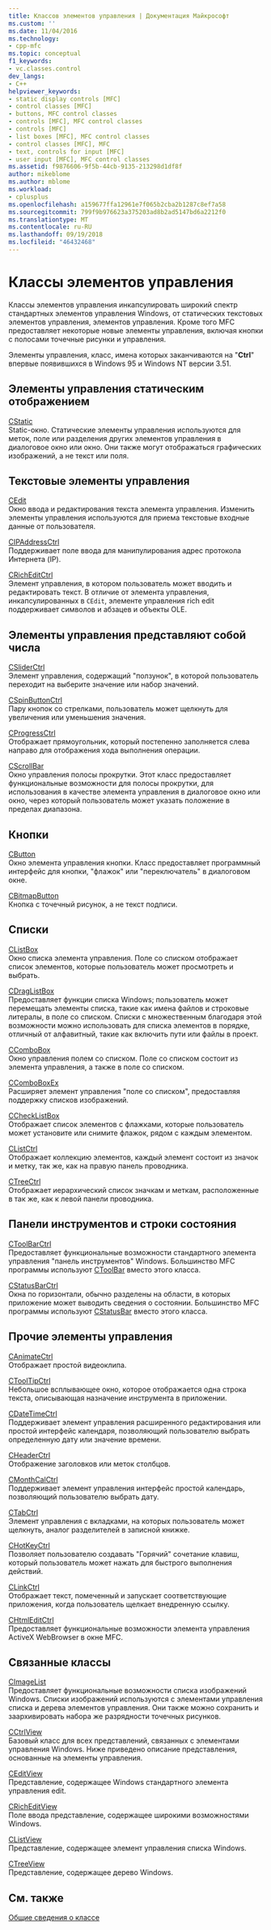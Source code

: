 ```yaml
---
title: Классов элементов управления | Документация Майкрософт
ms.custom: ''
ms.date: 11/04/2016
ms.technology:
- cpp-mfc
ms.topic: conceptual
f1_keywords:
- vc.classes.control
dev_langs:
- C++
helpviewer_keywords:
- static display controls [MFC]
- control classes [MFC]
- buttons, MFC control classes
- controls [MFC], MFC control classes
- controls [MFC]
- list boxes [MFC], MFC control classes
- control classes [MFC], MFC
- text, controls for input [MFC]
- user input [MFC], MFC control classes
ms.assetid: f9876606-9f5b-44cb-9135-213298d1df8f
author: mikeblome
ms.author: mblome
ms.workload:
- cplusplus
ms.openlocfilehash: a159677ffa12961e7f065b2cba2b1287c8ef7a58
ms.sourcegitcommit: 799f9b976623a375203ad8b2ad5147bd6a2212f0
ms.translationtype: MT
ms.contentlocale: ru-RU
ms.lasthandoff: 09/19/2018
ms.locfileid: "46432468"
---
```

# <a name="control-classes"></a>Классы элементов управления

Классы элементов управления инкапсулировать широкий спектр стандартных элементов управления Windows, от статических текстовых элементов управления, элементов управления. Кроме того MFC предоставляет некоторые новые элементы управления, включая кнопки с полосами точечные рисунки и управления.

Элементы управления, класс, имена которых заканчиваются на "**Ctrl**" впервые появившихся в Windows 95 и Windows NT версии 3.51.

## <a name="static-display-controls"></a>Элементы управления статическим отображением

[CStatic](../mfc/reference/cstatic-class.md)<br/>
Static-окно. Статические элементы управления используются для меток, поле или разделения других элементов управления в диалоговое окно или окно. Они также могут отображаться графических изображений, а не текст или поля.

## <a name="text-controls"></a>Текстовые элементы управления

[CEdit](../mfc/reference/cedit-class.md)<br/>
Окно ввода и редактирования текста элемента управления. Изменить элементы управления используются для приема текстовые входные данные от пользователя.

[CIPAddressCtrl](../mfc/reference/cipaddressctrl-class.md)<br/>
Поддерживает поле ввода для манипулирования адрес протокола Интернета (IP).

[CRichEditCtrl](../mfc/reference/cricheditctrl-class.md)<br/>
Элемент управления, в котором пользователь может вводить и редактировать текст. В отличие от элемента управления, инкапсулированных в `CEdit`, элементе управления rich edit поддерживает символов и абзацев и объекты OLE.

## <a name="controls-that-represent-numbers"></a>Элементы управления представляют собой числа

[CSliderCtrl](../mfc/reference/csliderctrl-class.md)<br/>
Элемент управления, содержащий "ползунок", в которой пользователь переходит на выберите значение или набор значений.

[CSpinButtonCtrl](../mfc/reference/cspinbuttonctrl-class.md)<br/>
Пару кнопок со стрелками, пользователь может щелкнуть для увеличения или уменьшения значения.

[CProgressCtrl](../mfc/reference/cprogressctrl-class.md)<br/>
Отображает прямоугольник, который постепенно заполняется слева направо для отображения хода выполнения операции.

[CScrollBar](../mfc/reference/cscrollbar-class.md)<br/>
Окно управления полосы прокрутки. Этот класс предоставляет функциональные возможности для полосы прокрутки, для использования в качестве элемента управления в диалоговое окно или окно, через который пользователь может указать положение в пределах диапазона.

## <a name="buttons"></a>Кнопки

[CButton](../mfc/reference/cbutton-class.md)<br/>
Окно элемента управления кнопки. Класс предоставляет программный интерфейс для кнопки, "флажок" или "переключатель" в диалоговом окне.

[CBitmapButton](../mfc/reference/cbitmapbutton-class.md)<br/>
Кнопка с точечный рисунок, а не текст подписи.

## <a name="lists"></a>Списки

[CListBox](../mfc/reference/clistbox-class.md)<br/>
Окно списка элемента управления. Поле со списком отображает список элементов, которые пользователь может просмотреть и выбрать.

[CDragListBox](../mfc/reference/cdraglistbox-class.md)<br/>
Предоставляет функции списка Windows; пользователь может перемещать элементы списка, такие как имена файлов и строковые литералы, в поле со списком. Списки с множественным благодаря этой возможности можно использовать для списка элементов в порядке, отличный от алфавитный, такие как включить пути или файлы в проект.

[CComboBox](../mfc/reference/ccombobox-class.md)<br/>
Окно управления полем со списком. Поле со списком состоит из элемента управления, а также в поле со списком.

[CComboBoxEx](../mfc/reference/ccomboboxex-class.md)<br/>
Расширяет элемент управления "поле со списком", предоставляя поддержку списков изображений.

[CCheckListBox](../mfc/reference/cchecklistbox-class.md)<br/>
Отображает список элементов с флажками, которые пользователь может установите или снимите флажок, рядом с каждым элементом.

[CListCtrl](../mfc/reference/clistctrl-class.md)<br/>
Отображает коллекцию элементов, каждый элемент состоит из значок и метку, так же, как на правую панель проводника.

[CTreeCtrl](../mfc/reference/ctreectrl-class.md)<br/>
Отображает иерархический список значкам и меткам, расположенные в так же, как к левой панели проводника.

## <a name="toolbars-and-status-bars"></a>Панели инструментов и строки состояния

[CToolBarCtrl](../mfc/reference/ctoolbarctrl-class.md)<br/>
Предоставляет функциональные возможности стандартного элемента управления "панель инструментов" Windows. Большинство MFC программы используют [CToolBar](../mfc/reference/ctoolbar-class.md) вместо этого класса.

[CStatusBarCtrl](../mfc/reference/cstatusbarctrl-class.md)<br/>
Окна по горизонтали, обычно разделены на области, в которых приложение может выводить сведения о состоянии. Большинство MFC программы используют [CStatusBar](../mfc/reference/cstatusbar-class.md) вместо этого класса.

## <a name="miscellaneous-controls"></a>Прочие элементы управления

[CAnimateCtrl](../mfc/reference/canimatectrl-class.md)<br/>
Отображает простой видеоклипа.

[CToolTipCtrl](../mfc/reference/ctooltipctrl-class.md)<br/>
Небольшое всплывающее окно, которое отображается одна строка текста, описывающая назначение инструмента в приложении.

[CDateTimeCtrl](../mfc/reference/cdatetimectrl-class.md)<br/>
Поддерживает элемент управления расширенного редактирования или простой интерфейс календаря, позволяющий пользователю выбрать определенную дату или значение времени.

[CHeaderCtrl](../mfc/reference/cheaderctrl-class.md)<br/>
Отображение заголовков или меток столбцов.

[CMonthCalCtrl](../mfc/reference/cmonthcalctrl-class.md)<br/>
Поддерживает элемент управления интерфейс простой календарь, позволяющий пользователю выбрать дату.

[CTabCtrl](../mfc/reference/ctabctrl-class.md)<br/>
Элемент управления с вкладками, на которых пользователь может щелкнуть, аналог разделителей в записной книжке.

[CHotKeyCtrl](../mfc/reference/chotkeyctrl-class.md)<br/>
Позволяет пользователю создавать "Горячий" сочетание клавиш, который пользователь может нажать для быстрого выполнения действий.

[CLinkCtrl](../mfc/reference/clinkctrl-class.md)<br/>
Отображает текст, помеченный и запускает соответствующие приложения, когда пользователь щелкает внедренную ссылку.

[CHtmlEditCtrl](../mfc/reference/chtmleditctrl-class.md)<br/>
Предоставляет функциональные возможности элемента управления ActiveX WebBrowser в окне MFC.

## <a name="related-classes"></a>Связанные классы

[CImageList](../mfc/reference/cimagelist-class.md)<br/>
Предоставляет функциональные возможности списка изображений Windows. Списки изображений используются с элементами управления списка и дерева элементов управления. Они также можно сохранить и заархивировать набора же разрядности точечных рисунков.

[CCtrlView](../mfc/reference/cctrlview-class.md)<br/>
Базовый класс для всех представлений, связанных с элементами управления Windows. Ниже приведено описание представления, основанные на элементы управления.

[CEditView](../mfc/reference/ceditview-class.md)<br/>
Представление, содержащее Windows стандартного элемента управления edit.

[CRichEditView](../mfc/reference/cricheditview-class.md)<br/>
Поле ввода представление, содержащее широкими возможностями Windows.

[CListView](../mfc/reference/clistview-class.md)<br/>
Представление, содержащее элемент управления списка Windows.

[CTreeView](../mfc/reference/ctreeview-class.md)<br/>
Представление, содержащее дерево Windows.

## <a name="see-also"></a>См. также

[Общие сведения о классе](../mfc/class-library-overview.md)

